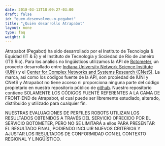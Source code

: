 ```yaml
---
date: 2018-03-13T18:09:27-03:00
draft: false
id: "quem-desenvolveu-o-pegabot"
title: "¿Quién desarrollo Atrapabot"
layout: none
type: faq
weight: 8
---
```

Atrapabot (Pegabot) ha sido desarrollado por el Instituto de Tecnología & Equidad (IT & E) y el Instituto de Tecnología y Sociedad de Río de Janeiro (ITS Rio). Para los análisis no lingüísticos utilizamos la API de [Botometer](https://market.mashape.com/OSoMe/botometer-pro),  un proyecto desarrollado entre [Indiana University Network Science Institute (IUNI)](https://iuni.iu.edu/) y el [Center for Complex Networks and Systems Research (CNetS)](https://cnets.indiana.edu/). La marca, así como los códigos fuente de la API, son propiedad de IUNI y CNetS y Atrapabot no tiene acceso ni proporciona ninguna parte del código propietario en nuestro repositorio público de [github](https://github.com/AppCivico/pegabot). Nuestro repositorio contiene SOLAMENTE LOS CÓDIGOS FUENTE REFERENTES A LA CAMA DE FRONT-END de Atrapabot, el cual puede ser libremente estudiado, alterado, distribuido y utilizado para cualquier fin.

NUESTRAS EVALUACIONES DE PERFILES ROBOTS UTILIZAN LOS RESULTADOS OBTENIDOS A TRAVÉS DEL SERVICIO OFRECIDO POR EL SERVICIO BOTOMETER, PERO NO SE LIMITARÁ a ellos PARA PRESENTAR EL RESULTADO FINAL, PODIENDO INCLUIR NUEVOS CRITERIOS Y AJUSTAR LOS RESULTADOS DE CONFORMIDAD CON EL CONTEXTO REGIONAL Y LINGÜÍSTICO.
